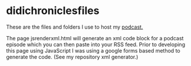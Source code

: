 # didichroniclesfiles
These are the files and folders I use to host my <a href="https://chroniclesofdidi.com">podcast.</a> 

The page jsrenderxml.html will generate an xml code block for a podcast episode which you can then paste into your RSS feed.
Prior to developing this page using JavaScript I was using a google forms based method to generate the code.  (See my repository xml generator.)
